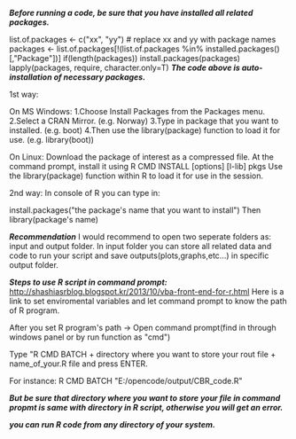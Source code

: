 ***Before running a code, be sure that you have installed all related packages.***

list.of.packages <- c("xx", "yy") # replace xx and yy with package names
packages <- list.of.packages[!(list.of.packages %in% installed.packages()[,"Package"])]
if(length(packages)) install.packages(packages) 
lapply(packages, require, character.only=T)
***The code above is auto-installation of necessary packages.***

1st way:

On MS Windows:
1.Choose Install Packages from the Packages menu.
2.Select a CRAN Mirror. (e.g. Norway)
3.Type in package that you want to installed. (e.g. boot)
4.Then use the library(package) function to load it for use. (e.g. library(boot))

On Linux:
Download the package of interest as a compressed file.
At the command prompt, install it using 
R CMD INSTALL [options] [l-lib] pkgs
Use the library(package) function within R to load it for use in the session.

2nd way:
In console of R you can type in:

install.packages("the package's name that you want to install") Then
library(package's name)


***Recommendation***
I would recommend to open two seperate folders as: input and output folder. In input folder you can store all related data and code to run your script and save outputs(plots,graphs,etc...) in specific output folder. 

***Steps to use R script in command prompt:***
http://shashiasrblog.blogspot.kr/2013/10/vba-front-end-for-r.html Here is a link to set enviromental variables and let command prompt to know the path of R program. 

After you set R program's path -> Open command prompt(find in through windows panel or by run function as "cmd") 

Type "R CMD BATCH + directory where you want to store your rout file + name_of_your.R file and press ENTER. 

For instance: R CMD BATCH "E:/opencode/output/CBR_code.R"

***But be sure that directory where you want to store your file in command propmt is same with directory in R script, otherwise you will get an error.*** 

***you can run R code from any directory of your system.***


